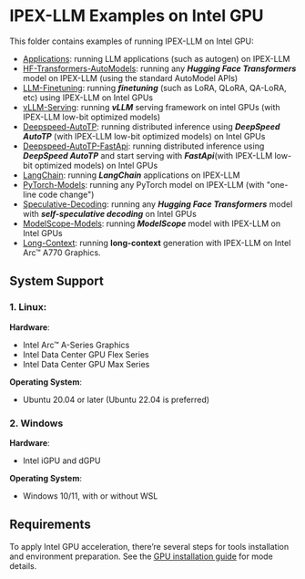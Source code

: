 # IPEX-LLM Examples on Intel GPU

This folder contains examples of running IPEX-LLM on Intel GPU:

- [Applications](Applications): running LLM applications (such as autogen) on IPEX-LLM
- [HF-Transformers-AutoModels](HF-Transformers-AutoModels): running any ***Hugging Face Transformers*** model on IPEX-LLM (using the standard AutoModel APIs)
- [LLM-Finetuning](LLM-Finetuning): running ***finetuning*** (such as LoRA, QLoRA, QA-LoRA, etc) using IPEX-LLM on Intel GPUs
- [vLLM-Serving](vLLM-Serving): running ***vLLM*** serving framework on intel GPUs (with IPEX-LLM low-bit optimized models)
- [Deepspeed-AutoTP](Deepspeed-AutoTP): running distributed inference using ***DeepSpeed AutoTP*** (with IPEX-LLM low-bit optimized models) on Intel GPUs
- [Deepspeed-AutoTP-FastApi](Deepspeed-AutoTP-FastApi): running distributed inference using ***DeepSpeed AutoTP*** and start serving with ***FastApi***(with IPEX-LLM low-bit optimized models) on Intel GPUs
- [LangChain](LangChain): running ***LangChain*** applications on IPEX-LLM
- [PyTorch-Models](PyTorch-Models): running any PyTorch model on IPEX-LLM (with "one-line code change")
- [Speculative-Decoding](Speculative-Decoding): running any ***Hugging Face Transformers*** model with ***self-speculative decoding*** on Intel GPUs
- [ModelScope-Models](ModelScope-Models): running ***ModelScope*** model with IPEX-LLM on Intel GPUs
- [Long-Context](Long-Context): running **long-context** generation with IPEX-LLM on Intel Arc™ A770 Graphics.


## System Support
### 1. Linux: 
**Hardware**:
- Intel Arc™ A-Series Graphics
- Intel Data Center GPU Flex Series
- Intel Data Center GPU Max Series

**Operating System**:
- Ubuntu 20.04 or later (Ubuntu 22.04 is preferred)

### 2. Windows
**Hardware**:
- Intel iGPU and dGPU

**Operating System**:
- Windows 10/11, with or without WSL 

## Requirements
To apply Intel GPU acceleration, there’re several steps for tools installation and environment preparation. See the [GPU installation guide](https://ipex-llm.readthedocs.io/en/latest/doc/LLM/Overview/install_gpu.html) for mode details.